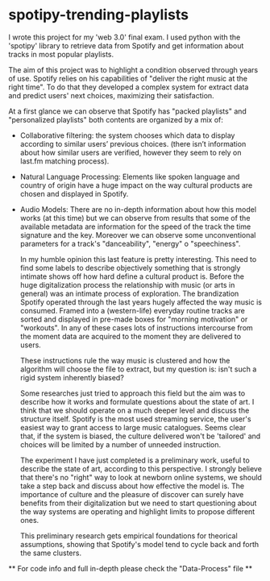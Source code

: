 # spotipy-trending-playlists
I wrote this project for my 'web 3.0' final exam. I used python with the 'spotipy' library to retrieve data from Spotify and get information about tracks in most popular playlists. 

The aim of this project was to highlight a condition observed through years of use. 
Spotify relies on his capabilities of "deliver the right music at the right time". To do that they developed a complex system for extract data and predict 
users' next choices, maximizing their satisfaction. 

At a first glance we can observe that Spotify has "packed playlists" and "personalized playlists" both contents are organized by a mix of: 
  - Collaborative filtering: the system chooses which data to display according to similar users’ previous choices. (there isn’t information about how similar users     are verified, however they seem to rely on last.fm matching process).
  - Natural Language Processing: Elements like spoken language and country of origin have a huge impact on the way cultural products are chosen and displayed in         Spotify.
  - Audio Models: There are no in-depth information about how this model works (at this time) but we can observe from results that some of the available metadata       are information for the speed of the track the time signature and the key. Moreover we can observe some unconventional parameters for a track's "danceability",     "energy" o "speechiness". 
    
    In my humble opinion this last feature is pretty interesting. This need to find some labels to describe objectively something that is strongly intimate shows
    off how hard define a cultural product is. Before the huge digitalization process the relationship with music (or arts in general) was an intimate process of
    exploration. The brandization Spotify operated through the last years hugely affected the way music is consumed. Framed into a (western-life) everyday routine
    tracks are sorted and displayed in pre-made boxes for "morning motivation" or "workouts". In any of these cases lots of instructions intercourse from the moment     data are acquired to the moment they are delivered to users. 
    
    These instructions rule the way music is clustered and how the algorithm will choose the file to extract, but my question is: 
    isn't such a rigid system inherently biased?
    
    Some researches just tried to approach this field but the aim was to describe how it works and formulate questions about the state of art. I think that we           should operate on a much deeper level and discuss the structure itself. Spotify is the most used streaming service, the user's easiest way to grant access to
    large music catalogues. Seems clear that, if the system is biased, the culture delivered won't be 'tailored' and choices will be limited by a number of 
    unneeded instruction. 
    
    The experiment I have just completed is a preliminary work, useful to describe the state of art, according to this perspective. 
    I strongly believe that there's no "right" way to look at newborn online systems, we should take a step back and discuss about how effective the model is. 
    The importance of culture and the pleasure of discover can surely have benefits from their digitalization but we need to start questioning about the way systems
    are operating and highlight limits to propose different ones. 
    
    This preliminary research gets empirical foundations for theorical assumptions, showing that Spotify's model tend to cycle back and forth the same clusters.
    
** For code info and full in-depth please check the "Data-Process" file ** 
